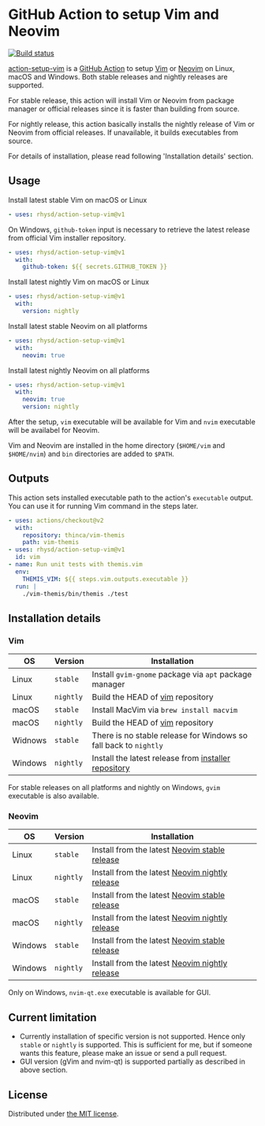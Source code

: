 GitHub Action to setup Vim and Neovim
=====================================
[![Build status][ci-badge]][ci]

[action-setup-vim][proj] is a [GitHub Action][github-action] to setup [Vim][vim] or [Neovim][neovim]
on Linux, macOS and Windows. Both stable releases and nightly releases are supported.

For stable release, this action will install Vim or Neovim from package manager or official releases
since it is faster than building from source.

For nightly release, this action basically installs the nightly release of Vim or Neovim from
official releases. If unavailable, it builds executables from source.

For details of installation, please read following 'Installation details' section.

## Usage

Install latest stable Vim on macOS or Linux

```yaml
- uses: rhysd/action-setup-vim@v1
```

On Windows, `github-token` input is necessary to retrieve the latest release from official Vim
installer repository.

```yaml
- uses: rhysd/action-setup-vim@v1
  with:
    github-token: ${{ secrets.GITHUB_TOKEN }}
```

Install latest nightly Vim on macOS or Linux

```yaml
- uses: rhysd/action-setup-vim@v1
  with:
    version: nightly
```

Install latest stable Neovim on all platforms

```yaml
- uses: rhysd/action-setup-vim@v1
  with:
    neovim: true
```

Install latest nightly Neovim on all platforms

```yaml
- uses: rhysd/action-setup-vim@v1
  with:
    neovim: true
    version: nightly
```

After the setup, `vim` executable will be available for Vim and `nvim` executable will be availabel
for Neovim.

Vim and Neovim are installed in the home directory (`$HOME/vim` and `$HOME/nvim`) and `bin`
directories are added to `$PATH`.

## Outputs

This action sets installed executable path to the action's `executable` output. You can use it for
running Vim command in the steps later.

```yaml
- uses: actions/checkout@v2
  with:
    repository: thinca/vim-themis
    path: vim-themis
- uses: rhysd/action-setup-vim@v1
  id: vim
- name: Run unit tests with themis.vim
  env:
    THEMIS_VIM: ${{ steps.vim.outputs.executable }}
  run: |
    ./vim-themis/bin/themis ./test
```

## Installation details

### Vim

| OS      | Version   | Installation                                                     |
|---------|-----------|------------------------------------------------------------------|
| Linux   | `stable`  | Install `gvim-gnome` package via `apt` package manager           |
| Linux   | `nightly` | Build the HEAD of [vim][vim] repository                          |
| macOS   | `stable`  | Install MacVim via `brew install macvim`                         |
| macOS   | `nightly` | Build the HEAD of [vim][vim] repository                          |
| Widnows | `stable`  | There is no stable release for Windows so fall back to `nightly` |
| Windows | `nightly` | Install the latest release from [installer repository][win-inst] |

For stable releases on all platforms and nightly on Windows, `gvim` executable is also available.

### Neovim

| OS      | Version   | Installation                                                  |
|---------|-----------|---------------------------------------------------------------|
| Linux   | `stable`  | Install from the latest [Neovim stable release][nvim-stable]  |
| Linux   | `nightly` | Install from the latest [Neovim nightly release][nvim-nightly] |
| macOS   | `stable`  | Install from the latest [Neovim stable release][nvim-stable]  |
| macOS   | `nightly` | Install from the latest [Neovim nightly release][nvim-nightly] |
| Windows | `stable`  | Install from the latest [Neovim stable release][nvim-stable]  |
| Windows | `nightly` | Install from the latest [Neovim nightly release][nvim-nightly] |

Only on Windows, `nvim-qt.exe` executable is available for GUI.

## Current limitation

- Currently installation of specific version is not supported. Hence only `stable` or `nightly` is
supported. This is sufficient for me, but if someone wants this feature, please make an issue or
send a pull request.
- GUI version (gVim and nvim-qt) is supported partially as described in above section.

## License

Distributed under [the MIT license](./LICENSE.txt).

[ci-badge]: https://github.com/rhysd/action-setup-vim/workflows/CI/badge.svg?branch=master&event=push
[ci]: https://github.com/rhysd/action-setup-vim/actions?query=workflow%3ACI+branch%3Amaster
[proj]: https://github.com/rhysd/action-setup-vim
[github-action]: https://github.com/features/actions
[vim]: https://github.com/vim/vim
[neovim]: https://github.com/neovim/neovim
[win-inst]: https://github.com/vim/vim-win32-installer
[nvim-stable]: https://github.com/neovim/neovim/releases/tag/stable
[nvim-nightly]: https://github.com/neovim/neovim/releases/tag/nightly
